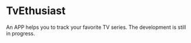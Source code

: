# TvEthusiast

An APP helps you to track your favorite TV series.
The development is still in progress.
